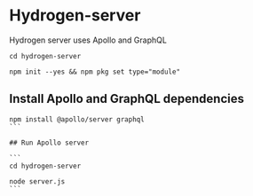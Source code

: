 # Hydrogen-server

Hydrogen server uses Apollo and GraphQL


```
cd hydrogen-server

npm init --yes && npm pkg set type="module"
```


## Install Apollo and GraphQL dependencies

````
npm install @apollo/server graphql
```

## Run Apollo server

```
cd hydrogen-server

node server.js
```